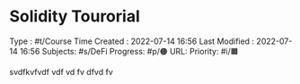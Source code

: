 # Solidity Tourorial
Type : #t/Course
Time Created : 2022-07-14 16:56
Last Modified : 2022-07-14 16:56
Subjects: #s/DeFi 
Progress: #p/🟠 
URL: 
Priority: #i/🟧 

svdfkvfvdf
vdf
vd
fv
dfvd
fv